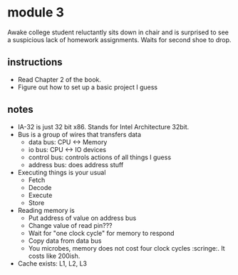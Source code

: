 # module 3

Awake college student reluctantly sits down in chair and is surprised to see a
suspicious lack of homework assignments. Waits for second shoe to drop.

## instructions

- Read Chapter 2 of the book.
- Figure out how to set up a basic project I guess

## notes

- IA-32 is just 32 bit x86. Stands for Intel Architecture 32bit.
- Bus is a group of wires that transfers data
   - data bus: CPU <-> Memory
   - io bus: CPU <-> IO devices
   - control bus: controls actions of all things I guess
   - address bus: does address stuff
- Executing things is your usual
   - Fetch
   - Decode
   - Execute
   - Store
- Reading memory is
   - Put address of value on address bus
   - Change value of read pin???
   - Wait for "one clock cycle" for memory to respond
   - Copy data from data bus
   - You microbes, memory does not cost four clock cycles :scringe:. It costs like 200ish.
- Cache exists: L1, L2, L3
